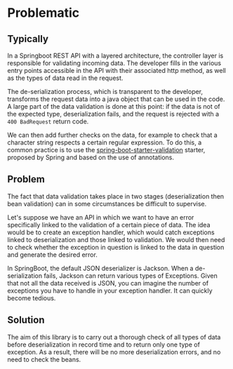 # Problematic
## Typically

In a Springboot REST API with a layered architecture, the controller layer is responsible for validating incoming data.  The developer fills in the various entry points accessible in the API with their associated http method, as well as the types of data read in the request.

The de-serialization process, which is transparent to the developer, transforms the request data into a java object that can be used in the code. A large part of the data validation is done at this point: if the data is not of the expected type, deserialization fails, and the request is rejected with a `400 BadRequest` return code.

We can then add further checks on the data, for example to check that a character string respects a certain regular expression. To do this, a common practice is to use the [spring-boot-starter-validation]() starter, proposed by Spring and based on the use of annotations.

## Problem

The fact that data validation takes place in two stages (deserialization then bean validation) can in some circumstances be difficult to supervise.

Let's suppose we have an API in which we want to have an error specifically linked to the validation of a certain piece of data. The idea would be to create an exception handler, which would catch exceptions linked to deserialization and those linked to validation. We would then need to check whether the exception in question is linked to the data in question and generate the desired error.

In SpringBoot, the default JSON deserializer is Jackson. When a de-serialization fails, Jackson can return various types of Exceptions. Given that not all the data received is JSON, you can imagine the number of exceptions you have to handle in your exception handler. It can quickly become tedious.

## Solution

The aim of this library is to carry out a thorough check of all types of data before deserialization in record time and to return only one type of exception. As a result, there will be no more deserialization errors, and no need to check the beans.